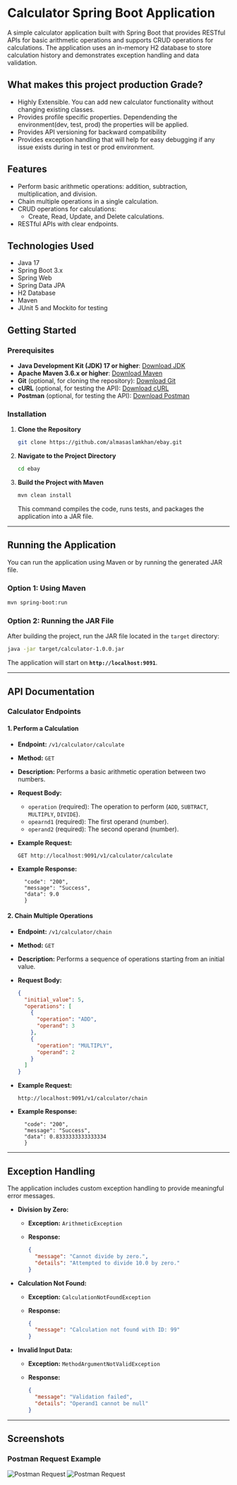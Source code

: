 # Calculator Spring Boot Application

A simple calculator application built with Spring Boot that provides RESTful APIs for basic arithmetic operations and supports CRUD operations for calculations. The application uses an in-memory H2 database to store calculation history and demonstrates exception handling and data validation.

## What makes this project production Grade?
- Highly Extensible. You can add new calculator functionality without changing existing classes.
- Provides profile specific properties. Dependending the environment(dev, test, prod) the properties will be applied.
- Provides API versioning for backward compatibility
- Provides exception handling that will help for easy debugging if any issue exists during in test or prod environment.

## Features

- Perform basic arithmetic operations: addition, subtraction, multiplication, and division.
- Chain multiple operations in a single calculation.
- CRUD operations for calculations:
    - Create, Read, Update, and Delete calculations.
- RESTful APIs with clear endpoints.

## Technologies Used

- Java 17
- Spring Boot 3.x
- Spring Web
- Spring Data JPA
- H2 Database
- Maven
- JUnit 5 and Mockito for testing

## Getting Started

### Prerequisites

- **Java Development Kit (JDK) 17 or higher**: [Download JDK](https://www.oracle.com/java/technologies/javase-jdk17-downloads.html)
- **Apache Maven 3.6.x or higher**: [Download Maven](https://maven.apache.org/download.cgi)
- **Git** (optional, for cloning the repository): [Download Git](https://git-scm.com/downloads)
- **cURL** (optional, for testing the API): [Download cURL](https://curl.se/download.html)
- **Postman** (optional, for testing the API): [Download Postman](https://www.postman.com/downloads/)

### Installation

1. **Clone the Repository**

   ```bash
   git clone https://github.com/almasaslamkhan/ebay.git
   ```

2. **Navigate to the Project Directory**

   ```bash
   cd ebay
   ```

3. **Build the Project with Maven**

   ```bash
   mvn clean install
   ```

   This command compiles the code, runs tests, and packages the application into a JAR file.

---

## Running the Application

You can run the application using Maven or by running the generated JAR file.

### Option 1: Using Maven

```bash
mvn spring-boot:run
```

### Option 2: Running the JAR File

After building the project, run the JAR file located in the `target` directory:

```bash
java -jar target/calculator-1.0.0.jar
```

The application will start on **`http://localhost:9091`**.

---

## API Documentation

### Calculator Endpoints

#### 1. Perform a Calculation

- **Endpoint:** `/v1/calculator/calculate`
- **Method:** `GET`
- **Description:** Performs a basic arithmetic operation between two numbers.
- **Request Body:**
    - `operation` (required): The operation to perform (`ADD`, `SUBTRACT`, `MULTIPLY`, `DIVIDE`).
    - `opearnd1` (required): The first operand (number).
    - `operand2` (required): The second operand (number).
- **Example Request:**

  ```
  GET http://localhost:9091/v1/calculator/calculate
  ```

- **Example Response:**

  ```{
    "code": "200",
    "message": "Success",
    "data": 9.0
	}
  ```

#### 2. Chain Multiple Operations

- **Endpoint:** `/v1/calculator/chain`
- **Method:** `GET`
- **Description:** Performs a sequence of operations starting from an initial value.
- **Request Body:**

  ```json
  {
    "initial_value": 5,
    "operations": [
      {
        "operation": "ADD",
        "operand": 3
      },
      {
        "operation": "MULTIPLY",
        "operand": 2
      }
    ]
  }
  ```
- **Example Request:**

  ```
  http://localhost:9091/v1/calculator/chain
  ```

- **Example Response:**

  ```{
    "code": "200",
    "message": "Success",
    "data": 0.8333333333333334
	}
  ```

---

## Exception Handling

The application includes custom exception handling to provide meaningful error messages.

- **Division by Zero:**

    - **Exception:** `ArithmeticException`
    - **Response:**

      ```json
      {
        "message": "Cannot divide by zero.",
        "details": "Attempted to divide 10.0 by zero."
      }
      ```

- **Calculation Not Found:**

    - **Exception:** `CalculationNotFoundException`
    - **Response:**

      ```json
      {
        "message": "Calculation not found with ID: 99"
      }
      ```

- **Invalid Input Data:**

    - **Exception:** `MethodArgumentNotValidException`
    - **Response:**

      ```json
      {
        "message": "Validation failed",
        "details": "Operand1 cannot be null"
      }
      ```

---

## Screenshots

### Postman Request Example

![Postman Request](Screnshots/POSTMAN_SCREENSHOT_CALCULATE.png)
![Postman Request](Screnshots/POSTMAN_SCREENSHOT_CHAIN.png)



